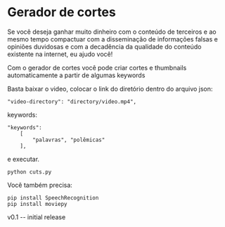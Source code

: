 # Gerador de cortes

Se você deseja ganhar muito dinheiro com o conteúdo de terceiros e ao mesmo tempo compactuar com a disseminação de informações falsas e opiniões duvidosas e com a decadência da qualidade do conteúdo existente na internet, eu ajudo você!

Com o gerador de cortes você pode criar cortes e thumbnails automaticamente a partir de algumas keywords 

Basta baixar o video, colocar o link do diretório dentro do arquivo json:

```
"video-directory": "directory/video.mp4",
```
keywords:
``` 
"keywords":
    [
        "palavras", "polêmicas"
    ],
```

e executar. 

```
python cuts.py
```

Você também precisa: 
```
pip install SpeechRecognition 
pip install moviepy
```

v0.1 -- initial release 